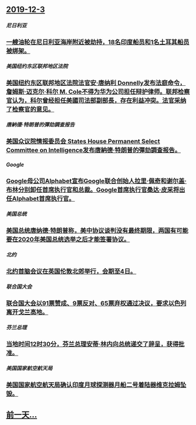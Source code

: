 ## [2019-12-3](/zh/news/2019/12/3/index.md)

##### 尼日利亚
### [ 一艘油轮在尼日利亚海岸附近被劫持，18名印度船员和1名土耳其船员被绑架。 ](/zh/news/2019/12/3/一艘油轮在尼日利亚海岸附近被劫持-18名印度船员和1名土耳其船员被绑架.md)
##### 美国纽约东区联邦地区法院
### [ 美国纽约东区联邦地区法院法官安·唐纳利 Donnelly发布法庭命令，詹姆斯·迈克尔·科尔 M. Cole不得为华为公司担任辩护律师。联邦检察官认为，科尔曾经担任美國司法部副部長，存在利益冲突。法官采纳了检察官的意见。 ](/zh/news/2019/12/3/美国纽约东区联邦地区法院法官安-唐纳利-Donnelly发布法庭命令-詹姆斯-迈克尔-科尔-M-Cole不得为华为公.md)
##### 唐納德·特朗普的彈劾調查报告
### [ 美国众议院情报委员会 States House Permanent Select Committee on Intelligence发布唐納德·特朗普的彈劾調查报告。 ](/zh/news/2019/12/3/美国众议院情报委员会-States-House-Permanent-Select-Committee-on-Intel.md)
##### Google
### [ Google母公司Alphabet宣布Google联合创始人拉里·佩奇和谢尔盖·布林分别卸任首席执行官和总裁。Google首席执行官桑达·皮采将出任Alphabet首席执行官。 ](/zh/news/2019/12/3/Google母公司Alphabet宣布Google联合创始人拉里-佩奇和谢尔盖-布林分别卸任首席执行官和总裁-Goog.md)
##### 美国总统
### [ 美国总统唐纳德·特朗普称，美中协议谈判没有最终期限，两国有可能要在2020年美国总统选举之后才能签署协议。 ](/zh/news/2019/12/3/美国总统唐纳德-特朗普称-美中协议谈判没有最终期限-两国有可能要在2020年美国总统选举之后才能签署协议.md)
##### 北约
### [ 北约首脑会议在英国伦敦北郊举行，会期至4日。 ](/zh/news/2019/12/3/北约首脑会议在英国伦敦北郊举行-会期至4日.md)
##### 联合国大会
### [ 联合国大会以91票赞成、9票反对、65票弃权通过决议，要求以色列离开戈兰高地。 ](/zh/news/2019/12/3/联合国大会以91票赞成-9票反对-65票弃权通过决议-要求以色列离开戈兰高地.md)
##### 芬兰总理
### [ 当地时间12时30分，芬兰总理安蒂·林内向总统递交了辞呈，获得批准。 ](/zh/news/2019/12/3/当地时间12时30分-芬兰总理安蒂-林内向总统递交了辞呈-获得批准.md)
##### 美国国家航空航天局
### [ 美国国家航空航天局确认印度月球探测器月船二号着陆器维克拉姆坠毁。 ](/zh/news/2019/12/3/美国国家航空航天局确认印度月球探测器月船二号着陆器维克拉姆坠毁.md)
## [前一天...](/zh/news/2019/12/2/index.md)

